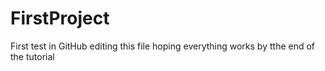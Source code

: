 # FirstProject
First test in GitHub
editing this file
hoping everything works by tthe end of the tutorial 
